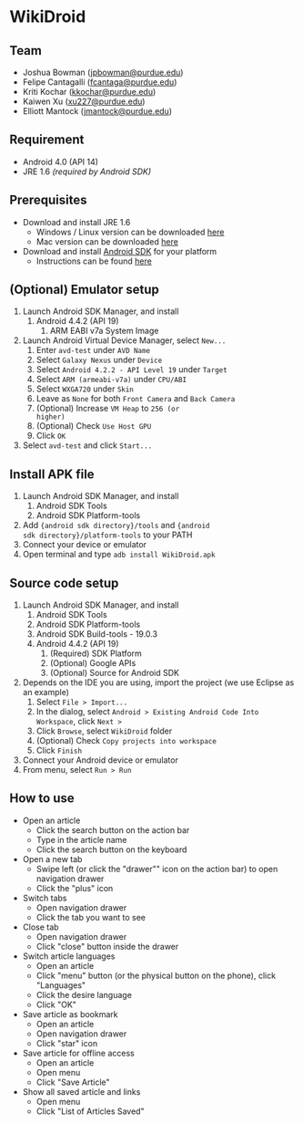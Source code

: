 # WikiDroid

## Team

* Joshua Bowman (jpbowman@purdue.edu)
* Felipe Cantagalli (fcantaga@purdue.edu)
* Kriti Kochar (kkochar@purdue.edu)
* Kaiwen Xu (xu227@purdue.edu)
* Elliott Mantock (jmantock@purdue.edu)

## Requirement

* Android 4.0 (API 14)
* JRE 1.6 _(required by Android SDK)_

## Prerequisites

* Download and install JRE 1.6
	* Windows / Linux version can be downloaded [here](http://www.oracle.com/technetwork/java/javase/downloads/java-archive-downloads-javase6-419409.html#jre-6u45-oth-JPR)
	* Mac version can be downloaded [here](http://support.apple.com/kb/DL1572)
* Download and install [Android SDK](https://developer.android.com/sdk/index.html) for your platform
	* Instructions can be found [here](https://developer.android.com/sdk/installing/index.html)

## (Optional) Emulator setup

1. Launch Android SDK Manager, and install
	1. Android 4.4.2 (API 19)
		1. ARM EABI v7a System Image
2. Launch Android Virtual Device Manager, select <code>New...</code>
	1. Enter <code>avd-test</code> under <code>AVD Name</code>
	2. Select <code>Galaxy Nexus</code> under <code>Device</code>
	3. Select <code>Android 4.2.2 - API Level 19</code> under <code>Target</code>
	4. Select <code>ARM (armeabi-v7a)</code> under <code>CPU/ABI</code>
	5. Select <code>WXGA720</code> under <code>Skin</code>
	6. Leave as <code>None</code> for both <code>Front Camera</code> and <code>Back Camera</code>
	7. (Optional) Increase <code>VM Heap</code> to <code>256 (or higher)</code>
	8. (Optional) Check <code>Use Host GPU</code>
	9. Click <code>OK</code>
3. Select <code>avd-test</code> and click <code>Start...</code>

## Install APK file

1. Launch Android SDK Manager, and install
	1. Android SDK Tools
	2. Android SDK Platform-tools
2. Add <code>{android sdk directory}/tools</code> and <code>{android sdk directory}/platform-tools</code> to your PATH
3. Connect your device or emulator
4. Open terminal and type <code>adb install WikiDroid.apk</code>


## Source code setup

1. Launch Android SDK Manager, and install
	1. Android SDK Tools
	2. Android SDK Platform-tools
	3. Android SDK Build-tools - 19.0.3
	4. Android 4.4.2 (API 19)
		1. (Required) SDK Platform
		3. (Optional) Google APIs
		4. (Optional) Source for Android SDK
2. Depends on the IDE you are using, import the project (we use Eclipse as an example)
	1. Select <code>File > Import...</code>
	2. In the dialog, select <code>Android > Existing Android Code Into Workspace</code>, click <code>Next ></code>
	3. Click <code>Browse</code>, select <code>WikiDroid</code> folder
	4. (Optional) Check <code>Copy projects into workspace</code>
	5. Click <code>Finish</code>
3. Connect your Android device or emulator
4. From menu, select <code>Run > Run</code>

## How to use

* Open an article
	* Click the search button on the action bar
	* Type in the article name
	* Click the search button on the keyboard
* Open a new tab
	* Swipe left (or click the "drawer"" icon on the action bar) to open navigation drawer
	* Click the "plus" icon
* Switch tabs
	* Open navigation drawer
	* Click the tab you want to see
* Close tab
	* Open navigation drawer
	* Click "close" button inside the drawer
* Switch article languages
	* Open an article
	* Click "menu" button (or the physical button on the phone), click "Languages"
	* Click the desire language
	* Click "OK"
* Save article as bookmark
	* Open an article
	* Open navigation drawer
	* Click "star" icon
* Save article for offline access
	* Open an article
	* Open menu
	* Click "Save Article"
* Show all saved article and links
	* Open menu
	* Click "List of Articles Saved"
